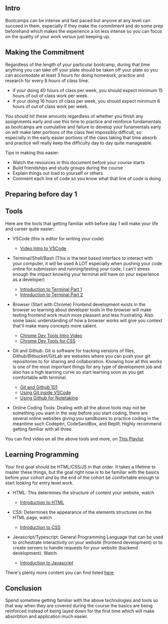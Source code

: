## Intro

Bootcamps can be intense and fast paced but anyone at any level can succeed in them, especially if they make the commitment and do some prep beforehand which makes the experience a lot less intense so you can focus on the quality of your work versus just keeping up.

## Making the Commitment

Regardless of the length of your particular bootcamp, during that time anything you can take off your plate should be taken off your plate so you can accomodate at least 3 hours for doing homework, practice and research for every 8 hours of class time.

- if your doing 40 hours of class per week, you should expect minimum 15 hours of out of class work per week.
- If your doing 16 hours of class per week, you should expect minimum 6 hours of out of class work per week.

You should hit these amounts regardless of whether you finish any assignments early and use this time to practice and reinforce fundamentals as bootcamps are cumulative and failure to develop your funamentals early on will make later portions of the class feel impossibly difficult, so especially in the early easier portions of the class taking that time absorb and practice will really keep the difficulty day to day quite manageable.

Tips in making this easier:
- Watch the resources in this document before your course starts
- Build friendships and study groups during the course
- Explain things out load to yourself or others
- Comment each line of code so you know what that line of code is doing

## Preparing before day 1

## Tools

Here are the tools that getting familiar with before day 1 will make your life and career quite easier:

- VSCode (this is editor for writing your code) 

  - [Video Intro to VSCode](https://www.youtube.com/watch?v=Pf54xUgWzhc)

- Terminal/Shell/Bash (This is the text based interface to interact with your computer, it will be used A LOT especially when pushing your code online for submission and running/testing your code, I can't stress enough the impact knowing your terminal will have on your experience as a developer)

  - [Introduction to Terminal Part 1](https://www.youtube.com/watch?v=tYHK1nKAk38)
  - [Introduction to Terminal Part 2](https://www.youtube.com/watch?v=7a7DbQy9tk4)

- Browser (Start with Chrome) Frontend development exists in the browser so learning about developer tools in the browser will make testing frontend work much more pleasant and less frustrating. Also some basic understanding of how a browser works will give you context that'll make many concepts more salient.

  - [Chrome Dev Tools Intro Video](https://www.youtube.com/watch?v=Bx9bhPOxNZk)
  - [Chrome Dev Tools for CSS](https://www.youtube.com/watch?v=2Ii4SgJ7gMo)

- Git and Github: Git is software for tracking versions of files, Github/Bitbucket/GitLab are websites where you can push your git repositories to for sharing and collaboration. Knowing how all this works is one of the most important things for any type of development job and also has a high learning curve so start learning soon as you get comfortable with terminal.

  - [Git and Github 101](https://www.youtube.com/watch?v=yydbEy_30n4)
  - [Using Git inside VSCode](https://www.youtube.com/watch?v=G_yT9NCgTfw)
  - [Using Github for Notetaking](https://www.youtube.com/watch?v=9vEjumJNX6U)

- Online Coding Tools: Dealing with all the above tools may not be something you want in the way before you start coding, there are several online websites giving you sandboxes to practice coding in the meantime such Codepen, CodeSandBox, and ReplIt. Highly recommend getting familiar with all three.

You can find video on all the above tools and more, on [This Playlist](https://youtube.com/playlist?list=PLY6oTPmKnKbYjGEm9nLowExbgkI-epIgg)

## Learning Programming

Your first goal should be HTML/CSS/JS in that order. It takes a lifetime to master these things, but the goal right now is to be familiar with the basics before your cohort and by the end of the cohort be comfortable enough to start looking for entry level work.

- HTML: This determines the structure of content your website, watch 
  - [Introduction to HTML](https://www.youtube.com/watch?v=M-xorBfE_9Q&list=PLY6oTPmKnKbbeAFC_F_f6jBKU4Xfu24sX&index=1)

- CSS: Determines the appearance of the elements structures on the HTML page, watch 
  - [Introduction to CSS](https://www.youtube.com/watch?v=x8yjOjx4jGI&list=PLY6oTPmKnKbbeAFC_F_f6jBKU4Xfu24sX&index=2&t=8s)

- Javascript/Typescript: General Programming Language that can be used to orchestrate interactivity on your website (frontend development) or to create servers to handle requests for your website (backend development). Watch 
  - [Introduction to Javascript](https://youtube.com/playlist?list=PLY6oTPmKnKbaLXuHhxl_dZenjmrjYd8Sc)

There's plenty more content you can find listed [here](https://main.grokoverflow.com/video)

## Conclusion

Spend sometime getting familiar with the above technologies and tools so that way when they are covered during the course the basics are being reinforced instead of being layed down for the first time which will make absorbtion and application much easier.
